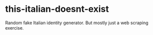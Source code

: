 # this-italian-doesnt-exist
Random fake Italian identity generator. But mostly just a web scraping exercise.
